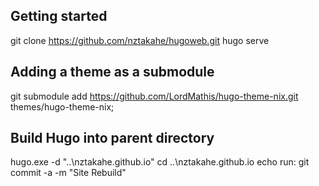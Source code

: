 ## Getting started
git clone https://github.com/nztakahe/hugoweb.git
hugo serve


## Adding a theme as a submodule 
git submodule add https://github.com/LordMathis/hugo-theme-nix.git themes/hugo-theme-nix;

## Build Hugo into parent directory
hugo.exe -d "..\nztakahe.github.io"
cd ..\nztakahe.github.io
echo run: git commit -a -m "Site Rebuild"